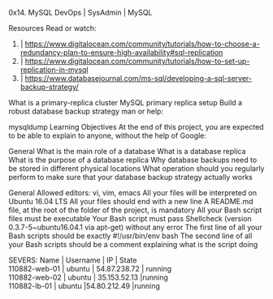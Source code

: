 0x14. MySQL
DevOps | SysAdmin | MySQL
 
Resources
Read or watch:

1. | https://www.digitalocean.com/community/tutorials/how-to-choose-a-redundancy-plan-to-ensure-high-availability#sql-replication
2. | https://www.digitalocean.com/community/tutorials/how-to-set-up-replication-in-mysql
3. | https://www.databasejournal.com/ms-sql/developing-a-sql-server-backup-strategy/

What is a primary-replica cluster
MySQL primary replica setup
Build a robust database backup strategy
man or help:

mysqldump
Learning Objectives
At the end of this project, you are expected to be able to explain to anyone, without the help of Google:

General
What is the main role of a database
What is a database replica
What is the purpose of a database replica
Why database backups need to be stored in different physical locations
What operation should you regularly perform to make sure that your database backup strategy actually works

General
Allowed editors: vi, vim, emacs
All your files will be interpreted on Ubuntu 16.04 LTS
All your files should end with a new line
A README.md file, at the root of the folder of the project, is mandatory
All your Bash script files must be executable
Your Bash script must pass Shellcheck (version 0.3.7-5~ubuntu16.04.1 via apt-get) without any error
The first line of all your Bash scripts should be exactly #!/usr/bin/env bash
The second line of all your Bash scripts should be a comment explaining what is the script doing

SEVERS:
Name |	Username	| IP |	State	
110882-web-01 |	ubuntu	| 54.87.238.72	| running	
110882-web-02 |	ubuntu |	35.153.52.13	|running	
110882-lb-01  |	ubuntu	|54.80.212.49	 |running
